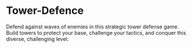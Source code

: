 # Tower-Defence
Defend against waves of enemies in this strategic tower defense game. Build towers to protect your base, challenge your tactics, and conquer this diverse, challenging level.
